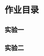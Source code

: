 # 作业目录

## 实验一

[实验项目]: https://github.com/mk272/2018118123_Android/tree/master/Lab_1
[实验报告]: https://github.com/mk272/2018118123_Android/blob/master/Lab_1/Lab_1%E7%94%9F%E5%91%BD%E5%91%A8%E6%9C%9F.md



## 实验二

[实验项目]: https://github.com/mk272/2018118123_Android/tree/master/Lab_2
[实验报告]: https://github.com/mk272/2018118123_Android/blob/master/Lab_2/Lab_2%E5%90%AF%E5%8A%A8%E6%A8%A1%E5%9E%8B.md

